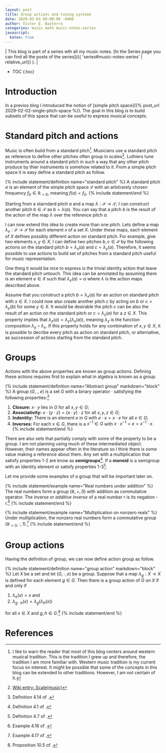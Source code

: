 ```yaml
---
layout: post
title: Group actions and tuning systems
date: 2029-02-03 08:00:00 -0400
author: Victor E. Bazterra
categories: music math music-notes-series
javascript:
  katex: true
---
```


| This blog is part of a series wth all my music notes. [In the Series page you can find all the posts of the series]({{ 'series#music-notes-series' | relative_url}} ). |

* TOC
{:toc}

# Introduction

In a previos blog I introduced the notion of [simple pitch space]({% post_url 2029-02-02-single-pitch-space %}). The goal in this blog is to build subsets of this space that can be useful to express musical concepts.

# Standard pitch and actions

Music is often build from a standard pitch[^1]. Musicians use a standard pitch as reference to define other pitches often group in scales[^2]. Luthiers tune instruments around a standard pitch in such a way that any other pitch produce by thier instruments is somehow related to it. From a simple pitch space it is easy define a standard pitch as follow.

{% include statement/definition name="standard pitch" %}
A standard pitch $a$ is an element of the simple pitch space $\mathcal{S}$ with an arbitrarely chosen frequency $f_0 \in \mathbb{R}_{>0}$, meaning $f(a) = f_0$.
{% include statement/end %}

Starting from a starndard pitch $a$ and a map $\lambda : \mathcal{S} \rightarrow \mathcal{S}$, I can construct another pitch $b \in \mathcal{S}$ as $b = \lambda(a)$. You can say that a pitch $b$ is the result of the action of the map $\lambda$ over the reference pitch $a$.

I can now extend this idea to create more than one pitch. Lets define a map $\lambda_x : \mathcal{S} \rightarrow \mathcal{S}$ for each element $x$ of a set $X$. Under these maps, each element of $X$ defines possibly different action on standard pitch. For example, give two elements $x, y \in X$, I can define two pitches $b, c \in \mathcal{S}$ by the following actions on the standard pitch $b = \lambda_x(a)$ and $c = \lambda_y(a)$. Therefore, it seems possible to use actions to build set of pitches from a standard pitch useful for music representation.

One thing it would be nice to express is the trivial identity action that leave the standard pitch untouch. This idea can be annotated by assuming there is an element $e \in X$ such that $\lambda_e(a) = a$ where $\lambda$ is the action maps described above.

Assume that you construct a pitch $b = \lambda_x(a)$ for an action on standard pitch with $x \in X$. I could now also create another pitch $c$ by acting on $b$ or $c = \lambda_y(b)$ for some $y \in X$. It would be desirable the pitch $c$ can be also the result of an action on the standard pitch or $c = \lambda_z(a)$ for a $z \in X$. This property implies that $\lambda_z(a) = \lambda_y(\lambda_x(a))$, meaning $\lambda_z$ is the function composition $\lambda_y \circ \lambda_x$. If this property holds for any combination of $x, y \in X$, it is possible to decribe every pitch as action on standard pitch, or alternative, as succession of actions starting from the standard pitch.

# Groups

Actions with the above properties are known as group actions. Defining these actions requires first to explain what in algebra is known as a group.

{% include statement/definition name="Abstract group" markdown="block" %}
A group $(G, ., e)$ is a set $G$ with a binary operator $\cdot$ satisfying the following properties:[^4]
1. **Closure:** $x \cdot y$ lies in $G$ for all $x, y \in G$;
2. **Associativity:** $x \cdot (y \cdot z) = (x \cdot y) \cdot z$ for all $x, y, z \in G$;
3. **Indentity:** There is an element $e$ in $G$ with $e \cdot x = x \cdot e$ for all $x \in G$;
4. **Inverses:** For each $x \in G$, there is a $x^{-1} \in G$ with $x \cdot x^{-1} = e = x^{-1} \cdot x$.
{% include statement/end %}

There are also sets that partially comply with some of the property to be a group. I am not planning using much of these intermediated object. However, their names appear often in the literature so I think there is some value making a reference about them. Any set with a multiplication that satisfy properties 1-2 are know as **semigroups**[^5]. If a **monoid** is a semigroup with an identity element or satisfy properties 1-3[^6].

Let me provide some examples of a group that will be important later on.

{% include statement/example name="Real numbers under addition" %}
The real numbers form a group $(\mathbb{R}, +, 0)$ with addition as commutative operator. The inverse or *additive inverse* of a real number r is its negation -r.[^7]
{% include statement/end %}

{% include statement/example name="Multiplication on nonzero reals" %}
Under multiplication, the nonzero real numbers form a commutative group $(\mathbb{R}_{>0}, \cdot, 1)$.[^8]
{% include statement/end %}

# Group actions

Having the definition of group, we can now define action group as follow.

{% include statement/definition name="group action" markdown="block" %}
Let $X$ be a set and let $(G, \cdot, e)$ be a group. Suppose that a map $\lambda_g: X \rightarrow X$ is defined for each element $g \in G$. Then there is a group action of $G$ on $X$ if and only if

1. $\lambda_e(x) = x$ and
2. $\lambda_{g \cdot h}(x) = \lambda_g(\lambda_h(x))$

for all $x  \in X$ and $g, h \in G$.[^9]
{% include statement/end %}

# References
[^1]: I like to warn the reader that most of this blog centers around western musical tradition. This is the tradition I grew up and therefore, the tradition I am more familiar with. Western music tradition is my current focus on interest. It might be possible that some of the concepts in this blog can be extended to other traditions. However, I am not ceirtain of it.

[^2]: [Wiki entry: Scale(music)](https://en.wikipedia.org/wiki/Pitch_(music))
[^3]: Smith, Jonathan DH. Introduction to abstract algebra. Vol. 31. CRC Press, 2015.
[^4]: Definition 4.14 of [^3].
[^5]: Definition 4.1 of [^3].
[^6]: Definition 4.7 of [^3].
[^7]: Example 4.16 of [^3].
[^8]: Example 4.17 of [^3].
[^9]: Proposition 10.5 of [^3].